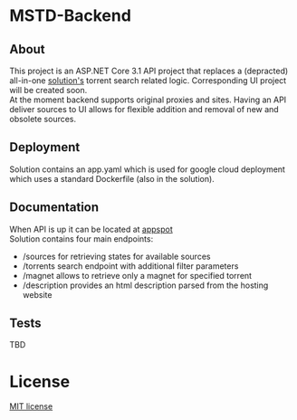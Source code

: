 # MSTD-Backend

## About
This project is an ASP.NET Core 3.1 API project that replaces a (depracted) all-in-one [solution's](https://github.com/aivarasatk/MultiSourceTorrentDownloader) torrent search related logic. 
Corresponding UI project will be created soon.
<br>
At the moment backend supports original proxies and sites. Having an API deliver sources to UI allows for flexible addition and removal of new and obsolete sources.

## Deployment
Solution contains an app.yaml which is used for google cloud deployment which uses a standard Dockerfile (also in the solution).

## Documentation
When API is up it can be located at [appspot](https://mstd-backend.ew.r.appspot.com/swagger)
<br>
Solution contains four main endpoints:
- /sources for retrieving states for available sources
- /torrents search endpoint with additional filter parameters
- /magnet allows to retrieve only a magnet for specified torrent
- /description provides an html description parsed from the hosting website

## Tests
TBD

# License
[MIT license](license.txt)
